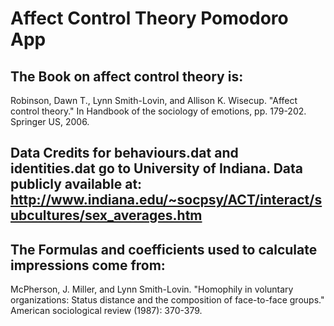 # Affect Control Theory Pomodoro App

## The Book on affect control theory is:

Robinson, Dawn T., Lynn Smith-Lovin, and Allison K. Wisecup. "Affect control theory." In Handbook of the sociology of emotions, pp. 179-202. Springer US, 2006.

## Data Credits for behaviours.dat and identities.dat go to University of Indiana. Data publicly available at: http://www.indiana.edu/~socpsy/ACT/interact/subcultures/sex_averages.htm

## The Formulas and coefficients used to calculate impressions come from:

McPherson, J. Miller, and Lynn Smith-Lovin. "Homophily in voluntary organizations: Status distance and the composition of face-to-face groups." American sociological review (1987): 370-379.
